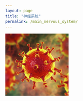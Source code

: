 ```yaml
---
layout: page
title: "神经系统"
permalink: /main_nervous_system/
---
```


  <img src="/image/head.jpg" alt="drawing" width="200">
